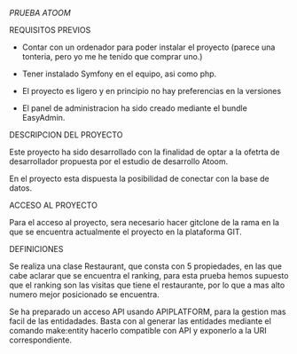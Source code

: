 <em> PRUEBA ATOOM </em>

REQUISITOS PREVIOS

- Contar con un ordenador para poder instalar el proyecto (parece una tonteria, pero yo me he tenido que comprar uno.)
- Tener instalado Symfony en el equipo, asi como php.
- El proyecto es ligero y en principio no hay preferencias en la versiones


- El panel de administracion ha sido creado mediante el bundle EasyAdmin.


DESCRIPCION DEL PROYECTO

Este proyecto ha sido desarrollado con la finalidad de 
optar a la ofetrta de desarrollador propuesta por el 
estudio de desarrollo Atoom.

En el proyecto esta dispuesta la posibilidad de conectar
con la base de datos.

ACCESO AL PROYECTO

Para el acceso al proyecto, sera necesario hacer gitclone de la 
rama en la que se encuentra actualmente el proyecto en la 
plataforma GIT.

DEFINICIONES

Se realiza una clase Restaurant, que consta con 5 propiedades, en las que
cabe aclarar que se encuentra el ranking, para esta prueba hemos supuesto
que el ranking son las visitas que tiene el restaurante, por lo que a mas
alto numero mejor posicionado se encuentra. 

Se ha preparado un acceso API usando APIPLATFORM, para la gestion mas facil 
de las entidadades. Basta con al generar las entidades mediante el
comando make:entity hacerlo compatible con API y exponerlo a la URI
correspondiente.








